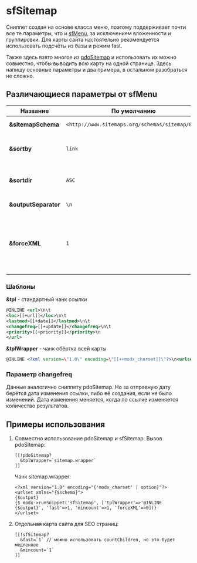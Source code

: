 # sfSitemap

Сниппет создан на основе класса меню, поэтому поддерживает почти все те параметры, что и [sfMenu][0], за исключением вложенности и группировки. Для карты сайта настоятельно рекомендуется использовать подсчёты из базы и режим fast.

Также здесь взято многое из [pdoSitemap][1] и использовать их можно совместно, чтобы выводить всю карту на одной странице. Здесь напишу основные параметры и два примера, в остальном разобраться не сложно.

## Различающиеся параметры от sfMenu

| Название             | По умолчанию                                    | Описание                                                                                        |
| -------------------- | ----------------------------------------------- | ----------------------------------------------------------------------------------------------- |
| **&sitemapSchema**   | `<http://www.sitemaps.org/schemas/sitemap/0.9>` | Схема карты сайта.                                                                              |
| **&sortby**          | `link`                                          | Сортировка. По умолчанию по названию ссылки                                                     |
| **&sortdir**         | `ASC`                                           | Порядок сортировки. По возрастанию                                                              |
| **&outputSeparator** | `\n`                                            | Разделитель ссылок.                                                                             |
| **&forceXML**        | `1`                                             | Принудительно выводить страницу как XML. При совместном использовании с pdoSitemap - отключите. |

### Шаблоны

**&tpl** - стандартный чанк ссылки

```xml
@INLINE <url>\n\t
<loc>[[+url]]</loc>\n\t
<lastmod>[[+date]]</lastmod>\n\t
<changefreq>[[+update]]</changefreq>\n\t
<priority>[[+priority]]</priority>\n
</url>
```

**&tplWrapper** - чанк обёртка всей карты

```xml
@INLINE <?xml version=\"1.0\" encoding=\"[[++modx_charset]]\"?>\n<urlset xmlns=\"[[+schema]]\">\n[[+output]]\n</urlset>
```

### Параметр changefreq

Данные аналогично сниппету pdoSitemap. Но за отправную дату берётся дата изменения ссылки, либо её создания, если не было изменений. Дата изменения меняется, когда по ссылке изменяется количество результатов.

## Примеры использования

1. Совместно использование pdoSitemap и sfSitemap.
    Вызов pdoSitemap:

    ```modx
    [[!pdoSitemap?
      &tplWrapper=`sitemap.wrapper`
    ]]
    ```

    Чанк sitemap.wrapper:

    ```fenom
    <?xml version="1.0" encoding="{'modx_charset' | option}"?>
    <urlset xmlns="{$schema}">
    {$output}
    {$_modx->runSnippet('sfSitemap', ['tplWrapper'=>'@INLINE {$output}', 'fast'=>1, 'mincount'=>1, 'forceXML'=>0])}
    </urlset>
    ```

2. Отдельная карта сайта для SEO страниц:

    ```modx
    [[!sfSitemap?
      &fast=`1` // можно использовать countChildren, но это будет медленнее
      &mincount=`1`
    ]]
    ```

[0]: /components/seofilter/snippets/sfmenu
[1]: /components/pdotools/snippets/pdositemap
